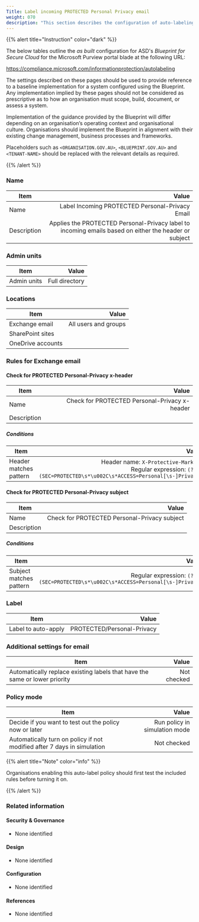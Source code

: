 ```yaml
---
Title: Label incoming PROTECTED Personal Privacy email
weight: 070
description: "This section describes the configuration of auto-labeling within Microsoft Purview associated with systems built according to guidance in ASD's Blueprint for Secure Cloud."
---
```


{{% alert title="Instruction" color="dark" %}}
 
The below tables outline the *as built* configuration for ASD's *Blueprint for Secure Cloud* for the Microsoft Purview portal blade at the following URL: 
 
https://compliance.microsoft.com/informationprotection/autolabeling
 
The settings described on these pages should be used to provide reference to a baseline implementation for a system configured using the Blueprint. Any implementation implied by these pages should not be considered as prescriptive as to how an organisation must scope, build, document, or assess a system.

Implementation of the guidance provided by the Blueprint will differ depending on an organisation’s operating context and organisational culture. Organisations should implement the Blueprint in alignment with their existing change management, business processes and frameworks.

Placeholders such as `<ORGANISATION.GOV.AU>`, `<BLUEPRINT.GOV.AU>` and `<TENANT-NAME>` should be replaced with the relevant details as required.
 
{{% /alert %}}

### Name

| Item        |                                                                                                 Value |
| ----------- | ----------------------------------------------------------------------------------------------------: |
| Name        |                                                       Label Incoming PROTECTED Personal-Privacy Email |
| Description | Applies the PROTECTED Personal-Privacy label to incoming emails based on either the header or subject |

### Admin units

| Item        |          Value |
| ----------- | -------------: |
| Admin units | Full directory |

### Locations

| Item              |                Value |
| ----------------- | -------------------: |
| Exchange email    | All users and groups |
| SharePoint sites  |                      |
| OneDrive accounts |                      |

### Rules for Exchange email

#### Check for PROTECTED Personal-Privacy x-header

| Item        |                                         Value |
| ----------- | --------------------------------------------: |
| Name        | Check for PROTECTED Personal-Privacy x-header |
| Description |                                               |

##### Conditions

| Item                   |                                                                                                                    Value |
| ---------------------- | -----------------------------------------------------------------------------------------------------------------------: |
| Header matches pattern | Header name: `X-Protective-Marking`<br>Regular expression: `(?im)(SEC=PROTECTED\s*\u002C\s*ACCESS=Personal[\s-]Privacy)` |


#### Check for PROTECTED Personal-Privacy subject

| Item        |                                        Value |
| ----------- | -------------------------------------------: |
| Name        | Check for PROTECTED Personal-Privacy subject |
| Description |                                              |

##### Conditions

| Item                    |                                                                             Value |
| ----------------------- | --------------------------------------------------------------------------------: |
| Subject matches pattern | Regular expression: `(?im)(SEC=PROTECTED\s*\u002C\s*ACCESS=Personal[\s-]Privacy)` |

### Label

| Item                |                      Value |
| ------------------- | -------------------------: |
| Label to auto-apply | PROTECTED/Personal-Privacy |

### Additional settings for email

| Item                                                                       |       Value |
| -------------------------------------------------------------------------- | ----------: |
| Automatically replace existing labels that have the same or lower priority | Not checked |

### Policy mode

| Item                                                                    |                         Value |
| ----------------------------------------------------------------------- | ----------------------------: |
| Decide if you want to test out the policy now or later                  | Run policy in simulation mode |
| Automatically turn on policy if not modified after 7 days in simulation |                   Not checked |

{{% alert title="Note" color="info" %}}

Organisations enabling this auto-label policy should first test the included rules before turning it on.

{{% /alert %}}

### Related information

#### Security & Governance

* None identified
  
#### Design

* None identified
  
#### Configuration

* None identified

#### References

* None identified